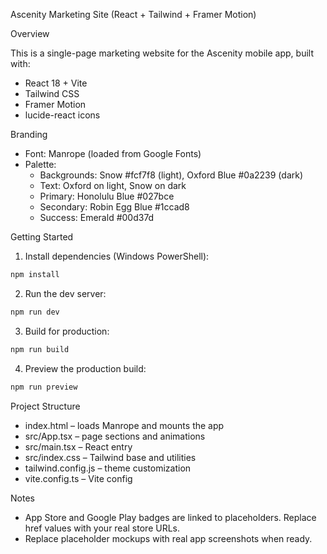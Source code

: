 Ascenity Marketing Site (React + Tailwind + Framer Motion)

Overview

This is a single-page marketing website for the Ascenity mobile app, built with:
- React 18 + Vite
- Tailwind CSS
- Framer Motion
- lucide-react icons

Branding

- Font: Manrope (loaded from Google Fonts)
- Palette:
	- Backgrounds: Snow #fcf7f8 (light), Oxford Blue #0a2239 (dark)
	- Text: Oxford on light, Snow on dark
	- Primary: Honolulu Blue #027bce
	- Secondary: Robin Egg Blue #1ccad8
	- Success: Emerald #00d37d

Getting Started

1. Install dependencies (Windows PowerShell):
```powershell
npm install
```

2. Run the dev server:
```powershell
npm run dev
```

3. Build for production:
```powershell
npm run build
```

4. Preview the production build:
```powershell
npm run preview
```

Project Structure

- index.html – loads Manrope and mounts the app
- src/App.tsx – page sections and animations
- src/main.tsx – React entry
- src/index.css – Tailwind base and utilities
- tailwind.config.js – theme customization
- vite.config.ts – Vite config

Notes

- App Store and Google Play badges are linked to placeholders. Replace href values with your real store URLs.
- Replace placeholder mockups with real app screenshots when ready.
